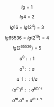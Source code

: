$$ lg = 1 $$

$$ lg 4 = 2 $$

$$ lg 16 =  lg (2^4) = 3 $$

$$ lg 65536 = lg(2^16) = 4 $$

$$ lg (2^65536) = 5 $$



$$ a^0:: 1 $$

$$ a^1:: a $$

$$ a^-1:: 1/a $$

$$ (a^m)^n:: a^(mn) $$

$$ a^m . a^n = a^{m+n}$$